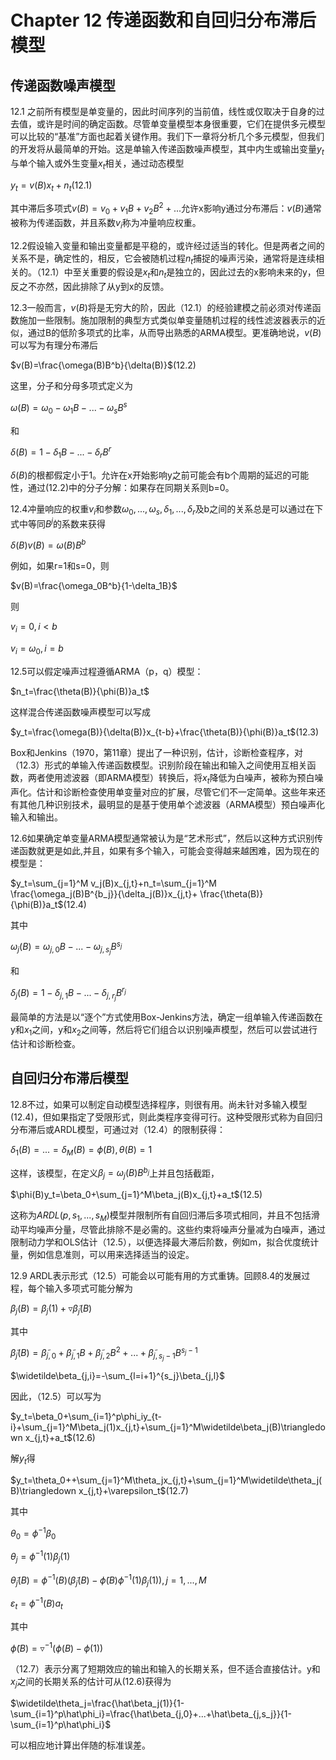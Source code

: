 # **Chapter 12 传递函数和自回归分布滞后模型**

## **传递函数噪声模型**

12.1 之前所有模型是单变量的，因此时间序列的当前值，线性或仅取决于自身的过去值，或许是时间的确定函数。尽管单变量模型本身很重要，它们在提供多元模型可以比较的“基准”方面也起着关键作用。我们下一章将分析几个多元模型，但我们的开发将从最简单的开始。这是单输入传递函数噪声模型，其中内生或输出变量$y_t$与单个输入或外生变量$x_t$相关，通过动态模型

$y_t=v(B)x_t+n_t$(12.1)

其中滞后多项式$v(B)=v_0+v_1B+v_2B^2+...$允许x影响y通过分布滞后：$v(B)$通常被称为传递函数，并且系数$v_i$称为冲量响应权重。



12.2假设输入变量和输出变量都是平稳的，或许经过适当的转化。但是两者之间的关系不是，确定性的，相反，它会被随机过程$n_t$捕捉的噪声污染，通常将是连续相关的。（12.1）中至关重要的假设是$x_t$和$n_t$是独立的，因此过去的x影响未来的y，但反之不亦然，因此排除了从y到x的反馈。



12.3一般而言，$v(B)$将是无穷大的阶，因此（12.1）的经验建模之前必须对传递函数施加一些限制。施加限制的典型方式类似单变量随机过程的线性滤波器表示的近似，通过B的低阶多项式的比率，从而导出熟悉的ARMA模型。更准确地说，$v(B)$可以写为有理分布滞后

$v(B)=\frac{\omega(B)B^b}{\delta(B)}$(12.2)

这里，分子和分母多项式定义为

$\omega(B)=\omega_0-\omega_1B-...-\omega_sB^s$

和

$\delta(B)=1-\delta_1B-...-\delta_rB^r$

$\delta(B)$的根都假定小于1。允许在x开始影响y之前可能会有b个周期的延迟的可能性，通过(12.2)中的分子分解：如果存在同期关系则b=0。



12.4冲量响应的权重$v_i$和参数$\omega_0,...,\omega_s,\delta_1,...,\delta_r$及b之间的关系总是可以通过在下式中等同$B^j$的系数来获得

$\delta(B)v(B)=\omega(B)B^b$

例如，如果r=1和s=0，则

$v(B)=\frac{\omega_0B^b}{1-\delta_1B}$

则

$v_i=0,i<b$

$v_i=\omega_0,i=b$



12.5可以假定噪声过程遵循ARMA（p，q）模型：

$n_t=\frac{\theta(B)}{\phi(B)}a_t$

这样混合传递函数噪声模型可以写成

$y_t=\frac{\omega(B)}{\delta(B)}x_{t-b}+\frac{\theta(B)}{\phi(B)}a_t$(12.3)

Box和Jenkins（1970，第11章）提出了一种识别，估计，诊断检查程序，对（12.3）形式的单输入传递函数模型。识别阶段在输出和输入之间使用互相关函数，两者使用滤波器（即ARMA模型）转换后，将$x_t$降低为白噪声，被称为预白噪声化。估计和诊断检查使用单变量对应的扩展，尽管它们不一定简单。这些年来还有其他几种识别技术，最明显的是基于使用单个滤波器（ARMA模型）预白噪声化输入和输出。



12.6如果确定单变量ARMA模型通常被认为是“艺术形式”，然后以这种方式识别传递函数就更是如此,并且，如果有多个输入，可能会变得越来越困难，因为现在的模型是：

$y_t=\sum_{j=1}^M v_j(B)x_{j,t}+n_t=\sum_{j=1}^M \frac{\omega_j(B)B^{b_j}}{\delta_j(B)}x_{j,t}+ \frac{\theta(B)}{\phi(B)}a_t$(12.4)

其中

$\omega_j(B)=\omega_{j,0}B-...-\omega_{j,s_j}B^{s_j}$

和

$\delta_j(B)=1-\delta_{j,1}B-...-\delta_{j,r_j}B^{r_j}$

最简单的方法是以“逐个”方式使用Box-Jenkins方法，确定一组单输入传递函数在y和$x_1$之间，y和$x_2$之间等，然后将它们组合以识别噪声模型，然后可以尝试进行估计和诊断检查。



## **自回归分布滞后模型**

12.8不过，如果可以制定自动模型选择程序，则很有用。尚未针对多输入模型(12.4)，但如果指定了受限形式，则此类程序变得可行。这种受限形式称为自回归分布滞后或ARDL模型，可通过对（12.4）的限制获得：

$\delta_1(B)=...=\delta_M(B)=\phi(B),\theta(B)=1$

这样，该模型，在定义$\beta_j=\omega_j(B)B^{b_j}$上并且包括截距，

$\phi(B)y_t=\beta_0+\sum_{j=1}^M\beta_j(B)x_{j,t}+a_t$(12.5)

这称为$ARDL(p,s_1,...,s_M)$模型并限制所有自回归滞后多项式相同，并且不包括滑动平均噪声分量，尽管此排除不是必需的。这些约束将噪声分量减为白噪声，通过限制动力学和OLS估计（12.5），以便选择最大滞后阶数，例如m，拟合优度统计量，例如信息准则，可以用来选择适当的设定。



12.9 ARDL表示形式（12.5）可能会以可能有用的方式重铸。回顾8.4的发展过程，每个输入多项式可能分解为

$\beta_j(B)=\beta_j(1)+\triangledown\widetilde\beta_j(B)$

其中

$\widetilde\beta_j(B)=\widetilde\beta_{j,0}+\widetilde\beta_{j,1}B+\widetilde\beta_{j,2}B^2+...+\widetilde\beta_{j,s_j-1}B^{s_j-1}$

$\widetilde\beta_{j,i}=-\sum_{l=i+1}^{s_j}\beta_{j,l}$

因此，（12.5）可以写为

$y_t=\beta_0+\sum_{i=1}^p\phi_iy_{t-i}+\sum_{j=1}^M\beta_j(1)x_{j,t}+\sum_{j=1}^M\widetilde\beta_j(B)\triangledown x_{j,t}+a_t$(12.6)

解$y_t$得

$y_t=\theta_0++\sum_{j=1}^M\theta_jx_{j,t}+\sum_{j=1}^M\widetilde\theta_j(B)\triangledown x_{j,t}+\varepsilon_t$(12.7)

其中

$\theta_0=\phi^{-1}\beta_0$

$\theta_j=\phi^{-1}(1)\beta_j(1)$

$\widetilde\theta_j(B)=\phi^{-1}(B)(\widetilde\beta_j(B)-\widetilde\phi(B)\phi^{-1}(1)\beta_j(1)),j=1,...,M$

$\varepsilon_t=\phi^{-1}(B)a_t$

其中

$\widetilde\phi(B)=\triangledown^{-1}(\phi(B)-\phi(1))$

（12.7）表示分离了短期效应的输出和输入的长期关系，但不适合直接估计。y和$x_j$之间的长期关系的估计可从(12.6)获得为

$\widetilde\theta_j=\frac{\hat\beta_j(1)}{1-\sum_{i=1}^p\hat\phi_i}=\frac{\hat\beta_{j,0}+...+\hat\beta_{j,s_j}}{1-\sum_{i=1}^p\hat\phi_i}$

可以相应地计算出伴随的标准误差。
